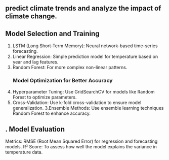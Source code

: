 ## predict climate trends and analyze the impact of climate change.
 ## Model Selection and Training 
 1. LSTM (Long Short-Term Memory): Neural network-based time-series forecasting.
 2. Linear Regression: Simple prediction model for temperature based on year and lag features.
 3. Random Forest: For more complex non-linear patterns.
    ### Model Optimization for Better Accuracy
   1.  Hyperparameter Tuning: Use GridSearchCV for models  like Random Forest to optimize parameters.
   2.  Cross-Validation: Use k-fold cross-validation to ensure model generalization.
   3.Ensemble Methods: Use ensemble learning techniques  Random Forest to enhance accuracy.

  ## . Model Evaluation
Metrics:
RMSE (Root Mean Squared Error) for regression and forecasting models.
R² Score: To assess how well the model explains the variance in temperature data.

